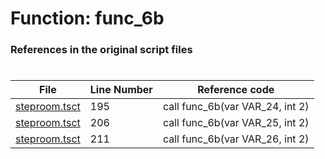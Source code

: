 # Function: func_6b
### References in the original script files

#

| File | Line Number | Reference code |
| --- | --- | --- |
| [steproom.tsct](../../../out/steproom.tsct#L195) | 195 | call func_6b(var VAR_24, int 2) |
| [steproom.tsct](../../../out/steproom.tsct#L206) | 206 | call func_6b(var VAR_25, int 2) |
| [steproom.tsct](../../../out/steproom.tsct#L211) | 211 | call func_6b(var VAR_26, int 2) |
